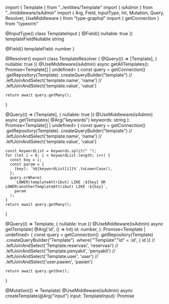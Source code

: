 import { Template } from "../entities/Template"
import { isAdmin } from "../middleware/isAdmin"
import { Arg, Field, InputType, Int, Mutation, Query, Resolver, UseMiddleware } from "type-graphql"
import { getConnection } from "typeorm"

@InputType()
class TemplateInput {
  @Field({ nullable: true })
  templateFieldNullable string

  @Field()
  templateField: number
}

@Resolver()
export class TemplateResolver {
  @Query(() => [Template], { nullable: true })
  @UseMiddleware(isAdmin)
  async getAllTemplates(): Promise<Template[] | undefined> {
    const query = getConnection()
      .getRepository(Template)
      .createQueryBuilder("template")
      // .leftJoinAndSelect('template.name', 'name')
      // .leftJoinAndSelect('template.value', 'value')

    return await query.getMany();
  }

  @Query(() => [Template], { nullable: true })
  @UseMiddleware(isAdmin)
  async getTemplates(
    @Arg("keywords") keywords: string
  ): Promise<Template[] | undefined> {
    const query = getConnection()
      .getRepository(Template)
      .createQueryBuilder("template")
      // .leftJoinAndSelect('template.name', 'name')
      // .leftJoinAndSelect('template.value', 'value')

    const keywordList = keywords.split(" ");
    for (let i = 0; i < keywordList.length; i++) {
      const key = i;
      const param = {
        [key]: `%${keywordList[i]}%`.toLowerCase(),
      };
      query.orWhere(
        `LOWER(templateAttribut) LIKE :${key} OR LOWER(anotherTemplateAttribut) LIKE :${key}`,
        param
      );
    }
    return await query.getMany();
  }

  @Query(() => Template, { nullable: true })
  @UseMiddleware(isAdmin)
  async getTemplate(
    @Arg('id', () => Int) id: number,
  ): Promise<Template | undefined> {
    const query = getConnection()
    .getRepository(Template)
    .createQueryBuilder("Template")
    .where('"Template"."id" = :id', { id })
    // .leftJoinAndSelect('Template.reservasi', 'reservasi')
    // .leftJoinAndSelect('Template.penyakit', 'penyakit')
    // .leftJoinAndSelect('Template.user', 'user')
    // .leftJoinAndSelect('user.pasien', 'pasien')

    return await query.getOne();
  }

  @Mutation(() => Template)
  @UseMiddleware(isAdmin)
  async createTemplate(@Arg("input") input: TemplateInput): Promise<Template> {
    return await Template.create({ ...input }).save();
  }

  @Mutation(() => Template)
  @UseMiddleware(isAdmin)
  async updateTemplate(
    @Arg("id", () => Int) id: number,
    @Arg("input") input: TemplateInput
  ): Promise<Template | null> {
    const found = await Template.findOne(id);
    if (!found) {
      return null;
    }

    if (typeof input !== "undefined") {
      Template.update({ id }, { ...input });
    }
    return found;
  }

  @Mutation(() => Template)
  @UseMiddleware(isAdmin)
  async deleteTemplate(
    @Arg('id', () => Int) id: number,
  ): Promise<boolean> {
    await Template.delete(id)
    return true
  }
}